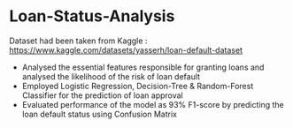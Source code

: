# Loan-Status-Analysis
Dataset had been taken from Kaggle : https://www.kaggle.com/datasets/yasserh/loan-default-dataset
- Analysed the essential features responsible for granting loans and analysed the likelihood of the risk of loan default
- Employed Logistic Regression, Decision-Tree & Random-Forest Classifier for the prediction of loan approval
- Evaluated performance of the model as 93% F1-score by predicting the loan default status using Confusion Matrix
